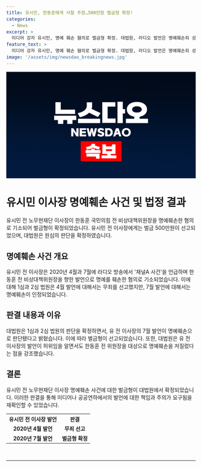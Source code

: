 ```yaml
---
title: 유시민, 한동훈에게 사찰 주장…500만원 벌금형 확정!
categories:
  - News
excerpt: >
  미디어 강자 유시민, 명예 훼손 혐의로 벌금형 확정. 대법원, 라디오 발언은 명예훼손죄 성립 인정. "채널A 사건"으로 한동훈 검사 연루 의혹 언급, 500만원 벌금 선고. 1심에서는 허위 아닌 것으로 판단, 2심에서는 허위 발언으로 명예 훼손 인정. 검찰과 유시민 불복에 대법원, 상고 기각 결정.
feature_text: >
  미디어 강자 유시민, 명예 훼손 혐의로 벌금형 확정. 대법원, 라디오 발언은 명예훼손죄 성립 인정. "채널A 사건"으로 한동훈 검사 연루 의혹 언급, 500만원 벌금 선고. 1심에서는 허위 아닌 것으로 판단, 2심에서는 허위 발언으로 명예 훼손 인정. 검찰과 유시민 불복에 대법원, 상고 기각 결정.
image: '/assets/img/newsdao_breakingnews.jpg'
---
```


<p><img src="/assets/img/newsdao_breakingnews.jpg" alt="pcversion 속보" /></p>

<h1>유시민 이사장 명예훼손 사건 및 법정 결과</h1>

<p data-ke-size="size16">유시민 전 노무현재단 이사장이 한동훈 국민의힘 전 비상대책위원장을 명예훼손한 혐의로 기소되어 벌금형이 확정되었습니다. 유시민 전 이사장에게는 벌금 500만원이 선고되었으며, 대법원은 원심의 판단을 확정하였습니다.</p>

<h2 data-ke-size="size26">명예훼손 사건 개요</h2>

<p data-ke-size="size16">유시민 전 이사장은 2020년 4월과 7월에 라디오 방송에서 '채널A 사건'을 언급하며 한동훈 전 비상대책위원장을 향한 발언으로 명예를 훼손한 혐의로 기소되었습니다. 이에 대해 1심과 2심 법원은 4월 발언에 대해서는 무죄를 선고했지만, 7월 발언에 대해서는 명예훼손이 인정되었습니다.</p>

<h2 data-ke-size="size26">판결 내용과 이유</h2>

<p data-ke-size="size16">대법원은 1심과 2심 법원의 판단을 확정하면서, 유 전 이사장의 7월 발언이 명예훼손으로 판단됐다고 밝혔습니다. 이에 따라 벌금형이 선고되었습니다. 또한, 대법원은 유 전 이사장의 발언이 허위임을 알면서도 한동훈 전 위원장을 대상으로 명예훼손을 저질렀다는 점을 강조했습니다.</p>

<h2 data-ke-size="size26">결론</h2>

<p data-ke-size="size16">유시민 전 노무현재단 이사장 명예훼손 사건에 대한 벌금형이 대법원에서 확정되었습니다. 이러한 판결을 통해 미디어나 공공연하에서의 발언에 대한 책임과 주의가 요구됨을 재확인할 수 있었습니다.</p>

<table>
    <tr>
        <th>유시민 전 이사장 발언</th>
        <th>판결</th>
    </tr>
    <tr>
        <td style="text-align: center; height: 17px;"><b>2020년 4월 발언</b></td>
        <td style="text-align: center; height: 17px;"><b>무죄 선고</b></td>
    </tr>
    <tr>
        <td style="text-align: center; height: 17px;"><b>2020년 7월 발언</b></td>
        <td style="text-align: center; height: 17px;"><b>벌금형 확정</b></td>
    </tr>
</table>

<p data-ke-size="size16">&nbsp;</p>

<p><hr></p>

